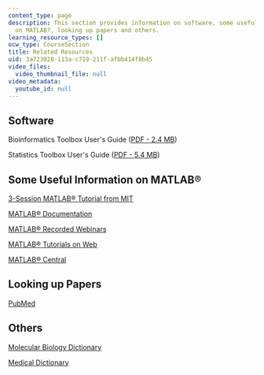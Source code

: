 ```yaml
---
content_type: page
description: This section provides information on software, some useful information
  on MATLAB?, looking up papers and others.
learning_resource_types: []
ocw_type: CourseSection
title: Related Resources
uid: 3a723028-113a-c719-211f-afbb414f8b45
video_files:
  video_thumbnail_file: null
video_metadata:
  youtube_id: null
---
```


Software
--------

Bioinformatics Toolbox User's Guide ([PDF - 2.4 MB](http://www.mathworks.com/access/helpdesk/help/pdf_doc/bioinfo/bioinfo_ug.pdf))

Statistics Toolbox User's Guide ([PDF - 5.4 MB](http://www.mathworks.com/access/helpdesk/help/pdf_doc/stats/stats.pdf))

Some Useful Information on MATLAB®
----------------------------------

[3-Session MATLAB® Tutorial from MIT](http://www.mit.edu/people/abbe/matlab/main.html)

[MATLAB® Documentation](https://www.mathworks.com/help/)

[MATLAB® Recorded Webinars](https://www.mathworks.com/videos/search.html?q=&fq=video-external-category:recwebinar%20product:ML&page=1)

[MATLAB® Tutorials on Web](https://classes.engineering.wustl.edu/2009/spring/che503/LinksMatlabTutorial.pdf)

[MATLAB® Central](http://www.mathworks.com/matlabcentral/)

Looking up Papers
-----------------

[PubMed](http://www.ncbi.nlm.nih.gov/entrez/query.fcgi)

Others
------

[Molecular Biology Dictionary](https://biologydictionary.net/category/molecular-biology/)

[Medical Dictionary](http://www.medterms.com/script/main/hp.asp)